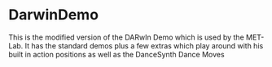 DarwinDemo
==========

This is the modified version of the DARwIn Demo which is used by the MET-Lab.  It has the standard demos plus a few extras which play around with his built in action positions as well as the DanceSynth Dance Moves
